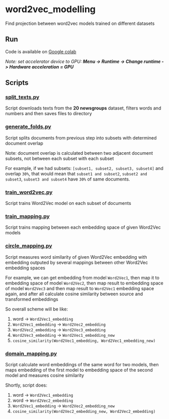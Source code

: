 # word2vec_modelling
Find projection between word2vec models trained on different datasets

## Run

Code is available on [Google colab](https://colab.research.google.com/github/evjeny/word2vec_modelling/blob/main/runner.ipynb)

*Note: set accelerator device to GPU: **Menu -> Runtime -> Change runtime -> Hardware acceleration = GPU***

## Scripts

### [split_texts.py](split_texts.py)

Script downloads texts from the **20 newsgroups** dataset,
filters words and numbers and then saves files to directory

### [generate_folds.py](generate_folds.py)

Script splits documents from previous step into subsets with determined document overlap

Note: document overlap is calculated between two adjacent document subsets, not between each subset with each subset

For example, if we had subsets: `[subset1, subset2, subset3, subset4]` and overlap `30%`, that would mean that `subset1 and subset2`, `subset2 and subset3`, `subset3 and subset4` have `30%` of same documents.

### [train_word2vec.py](train_word2vec.py)

Script trains Word2Vec model on each subset of documents

### [train_mapping.py](train_mapping.py)

Script trains mapping between each embedding space of given Word2Vec models

### [circle_mapping.py](circle_mapping.py)

Script measures word similarity of given Word2Vec embedding with embedding outputed by several mappings between other Word2Vec embedding spaces

For example, we can get embedding from model `Word2Vec1`, then map it to embedding space of model `Word2Vec2`, then map result to embedding space of model `Word2Vec3` and then map result to `Word2Vec1` embedding space again, and after all calculate cosine similarity between source and transformed embeddings

So overall scheme will be like:

1. word -> `Word2Vec1_embedding`
2. `Word2Vec1_embedding` -> `Word2Vec2_embedding`
3. `Word2Vec2_embedding` -> `Word2Vec3_embedding`
4. `Word2Vec3_embedding` -> `Word2Vec1_embedding_new`
5. `cosine_similarity(Word2Vec1_embedding, Word2Vec1_embedding_new)`

### [domain_mapping.py](domain_mapping.py)

Script calculate word embeddings of the same word for two models, then maps embedding of the first model to embedding space of the second model and measures cosine similarity

Shortly, script does:

1. word -> `Word2Vec1_embedding`
2. word -> `Word2Vec2_embedding`
3. `Word2Vec1_embedding` -> `Word2Vec2_embedding_new`
4. `cosine_similarity(Word2Vec2_embedding_new, Word2Vec2_embedding)`

